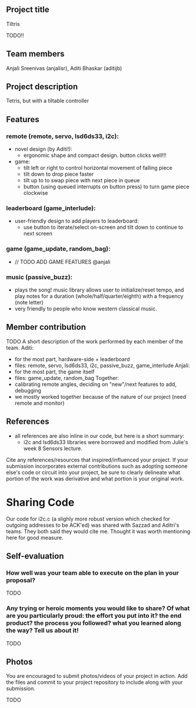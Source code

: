 ## Project title
Tiltris 

 TODO!!

## Team members
Anjali Sreenivas (anjalisr), Aditi Bhaskar (aditijb)

## Project description
Tetris, but with a tiltable controller

## Features
### remote (remote, servo, lsd6ds33, i2c):
 - novel design (by Aditi!): 
   - ergonomic shape and compact design. button clicks well!!!
 - game:
   - tilt left or right to control horizontal movement of falling piece
   - tilt down to drop piece faster
   - tilt up to to swap piece with next piece in queue
   - button (using queued interrupts on button press) to turn game piece clockwise
### leaderboard (game_interlude):
 - user-friendly design to add players to leaderboard:
   - use button to iterate/select on-screen and tilt down to continue to next screen
### game (game_update, random_bag):
 - // TODO ADD GAME FEATURES @anjali
### music (passive_buzz):
 - plays the song! music library allows user to initialize/reset tempo, and play notes for a duration (whole/half/quarter/eighth) with a frequency (note letter)
 - very friendly to people who know western classical music.


## Member contribution
TODO A short description of the work performed by each member of the team.
Aditi:
 - for the most part, hardware-side + leaderboard
 - files: remote, servo, lsd6ds33, i2c, passive_buzz, game_interlude 
Anjali:
 - for the most part, the game itself
 - files: game_update, random_bag
Together:
 - calibrating remote angles, deciding on "new"/next features to add, debugging
 - we mostly worked together because of the nature of our project (need remote and monitor) 

## References
 - all references are also inline in our code, but here is a short summary:
   - i2c and lsd6ds33 libraries were borrowed and modified from Julie's week 8 Sensors lecture.

Cite any references/resources that inspired/influenced your project. 
If your submission incorporates external contributions such as adopting 
someone else's code or circuit into your project, be sure to clearly 
delineate what portion of the work was derivative and what portion is 
your original work.

# Sharing Code
Our code for i2c.c (a slighly more robust version which checked for outgoing addresses to be ACK'ed) was shared with Sazzad and Aditri's teams. They both said they would cite me. Thought it was worth mentioning here for good measure.

## Self-evaluation
### How well was your team able to execute on the plan in your proposal?  
TODO
### Any trying or heroic moments you would like to share? Of what are you particularly proud: the effort you put into it? the end product? the process you followed? what you learned along the way? Tell us about it!
TODO

## Photos
You are encouraged to submit photos/videos of your project in action. 
Add the files and commit to your project repository to include along with your submission.

TODO